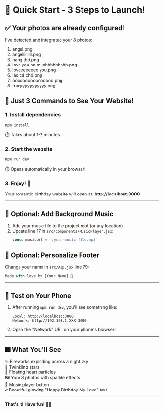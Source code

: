 # 🚀 Quick Start - 3 Steps to Launch!

## ✅ Your photos are already configured! 

I've detected and integrated your 8 photos:
1. angel.png
2. angelllllllll.png  
3. nàng thơ.png
4. love you so muchhhhhhhhh.png
5. loveeeeeeee you.png
6. láo cá chó.png
7. ỏooooooooooooooo.png
8. tracyyyyyyyyyyy.png

## 🎯 Just 3 Commands to See Your Website!

### 1. Install dependencies
```bash
npm install
```
⏱️ Takes about 1-2 minutes

### 2. Start the website
```bash
npm run dev
```
⏱️ Opens automatically in your browser!

### 3. Enjoy! 🎉
Your romantic birthday website will open at: **http://localhost:3000**

---

## 🎵 Optional: Add Background Music

1. Add your music file to the project root (or any location)
2. Update line 17 in `src/components/MusicPlayer.jsx`:
   ```jsx
   const musicUrl = '/your-music-file.mp3'
   ```

## 💝 Optional: Personalize Footer

Change your name in `src/App.jsx` line 79:
```jsx
Made with love by [Your Name] 💌
```

---

## 📱 Test on Your Phone

1. After running `npm run dev`, you'll see something like:
   ```
   Local: http://localhost:3000
   Network: http://192.168.1.XXX:3000
   ```

2. Open the "Network" URL on your phone's browser!

---

## 🎆 What You'll See

✨ Fireworks exploding across a night sky  
🌟 Twinkling stars  
💖 Floating heart particles  
🖼️ Your 8 photos with sparkle effects  
🎵 Music player button  
💕 Beautiful glowing "Happy Birthday My Love" text  

---

**That's it! Have fun! 🎉💖**

